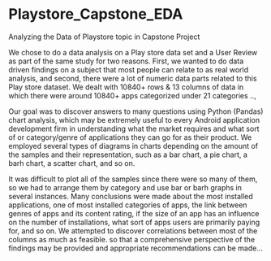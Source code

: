 # Playstore_Capstone_EDA
Analyzing the Data of Playstore topic in Capstone Project

We chose to do a data analysis on a Play store data set and a User Review as part of the same study for two reasons. First, we wanted to do data driven findings on a subject that most people can relate to as real world analysis, and second, there were a lot of numeric data parts related to this Play store dataset.
We dealt with 10840+ rows & 13 columns of data in which there were around 10840+ apps categorized under 21 categories ..,

Our goal was to discover answers to many questions using Python (Pandas) chart analysis, which may be extremely useful to every Android application development firm in understanding what the market requires and what sort of or category/genre of applications they can go for as their product.
We employed several types of diagrams in charts depending on the amount of the samples and their representation, such as a bar chart, a pie chart, a barh chart, a scatter chart, and so on.

It was difficult to plot all of the samples since there were so many of them, so we had to arrange them by category and use bar or barh graphs in several instances.
Many conclusions were made about the most installed applications, one of most installed categories of apps, the link between genres of apps and its content rating, if the size of an app has an influence on the number of installations, what sort of apps users are primarily paying for, and so on.
We attempted to discover correlations between most of the columns as much as feasible. so that a comprehensive perspective of the findings may be provided and appropriate recommendations can be made...


